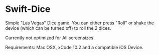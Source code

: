 # Swift-Dice
Simple "Las Vegas" Dice game. 
You can either press "Roll" or shake the device (which can be turned off) to roll the 2 dices. 

Currently not optimized for All screensizes.

Requirements: Mac OSX, xCode 10.2 and a compatible iOS Device.
